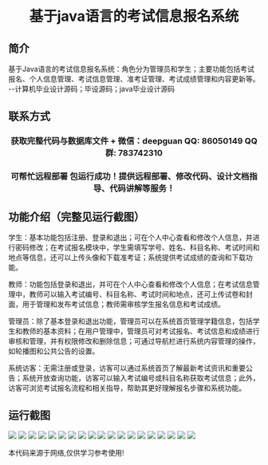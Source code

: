 <p><h1 align="center">基于java语言的考试信息报名系统</h1></p>

## 简介
基于Java语言的考试信息报名系统：角色分为管理员和学生；主要功能包括考试报名、个人信息管理、考试信息管理、准考证管理、考试成绩管理和内容更新等。    --计算机毕业设计源码；毕设源码；java毕业设计源码


## 联系方式
<p><h3 align="center">获取完整代码与数据库文件 + 微信：deepguan QQ: 86050149 QQ群: 783742310</h3></p>
<p><h3 align="center">可帮忙远程部署 包运行成功！提供远程部署、修改代码、设计文档指导、代码讲解等服务！</h3></p>

## 功能介绍（完整见运行截图）
学生：基本功能包括注册、登录和退出；可在个人中心查看和修改个人信息，并进行密码修改；在考试报名模块中，学生需填写学号、姓名、科目名称、考试时间和地点等信息，还可以上传头像和下载准考证；系统提供考试成绩的查询和下载功能。

教师：功能包括登录和退出，并可在个人中心查看和修改个人信息；在考试信息管理中，教师可以输入考试编号、科目名称、考试时间和地点，还可上传试卷和封面，用于管理和发布考试信息；教师需审核学生报名信息和考试成绩。

管理员：除了基本登录和退出功能，管理员可以在系统首页管理学籍信息，包括学生和教师的基本资料；在用户管理中，管理员可对考试报名、考试信息和成绩进行审核和管理，并有权限修改和删除信息；可通过导航栏进行系统内容管理的操作，如轮播图和公共公告的设置。

系统访客：无需注册或登录，访客可以通过系统首页了解最新考试资讯和重要公告；系统开放查询功能，访客可以输入考试编号或科目名称获取考试信息；此外，访客可浏览考试报名流程和相关指导，帮助其更好理解报名步骤和系统功能。


## 运行截图
![](img/001.jpg)
![](img/002.jpg)
![](img/003.jpg)
![](img/004.jpg)
![](img/005.jpg)
![](img/006.jpg)
![](img/007.jpg)
![](img/008.jpg)
![](img/009.jpg)
![](img/010.jpg)
![](img/011.jpg)
![](img/012.jpg)
![](img/013.jpg)
![](img/014.jpg)
![](img/015.jpg)
![](img/016.jpg)
![](img/017.jpg)
![](img/018.jpg)
![](img/019.jpg)

<p>本代码来源于网络,仅供学习参考使用!</p>
